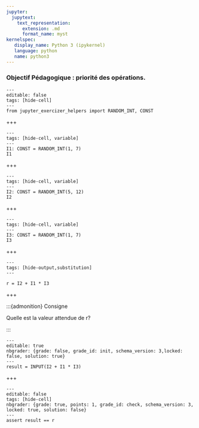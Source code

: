 ```yaml
---
jupyter:
  jupytext:
    text_representation:
      extension: .md
      format_name: myst
kernelspec:
   display_name: Python 3 (ipykernel)
   language: python
   name: python3
---
```


### Objectif Pédagogique : priorité des opérations.

```{code-cell} python
---
editable: false
tags: [hide-cell]
---
from jupyter_exercizer_helpers import RANDOM_INT, CONST
```

+++

```{code-cell} python
---
tags: [hide-cell, variable]
---
I1: CONST = RANDOM_INT(1, 7)
I1
```

+++

```{code-cell} python
---
tags: [hide-cell, variable]
---
I2: CONST = RANDOM_INT(5, 12)
I2
```

+++

```{code-cell} python
---
tags: [hide-cell, variable]
---
I3: CONST = RANDOM_INT(1, 7)
I3
```

+++

```{code-cell} python
---
tags: [hide-output,substitution]
---

r = I2 + I1 * I3

```

+++

:::{admonition} Consigne

Quelle est la valeur attendue de r?

:::

```{code-cell} python
---
editable: true
nbgrader: {grade: false, grade_id: init, schema_version: 3,locked: false, solution: true}
---
result = INPUT(I2 + I1 * I3)
```

+++

```{code-cell} python
---
editable: false
tags: [hide-cell]
nbgrader: {grade: true, points: 1, grade_id: check, schema_version: 3, locked: true, solution: false}
---
assert result == r
```
